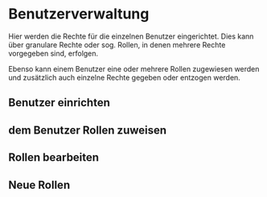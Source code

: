 # Benutzerverwaltung

Hier werden die Rechte für die einzelnen Benutzer eingerichtet. Dies kann über granulare Rechte oder sog. Rollen, in denen mehrere Rechte vorgegeben sind, erfolgen. 

Ebenso kann einem Benutzer eine oder mehrere Rollen zugewiesen werden und zusätzlich auch einzelne Rechte gegeben oder entzogen werden. 

## Benutzer einrichten

## dem Benutzer Rollen zuweisen

## Rollen bearbeiten

## Neue Rollen 